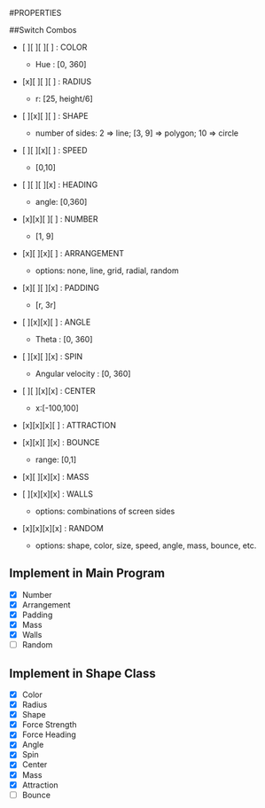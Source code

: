 #PROPERTIES

##Switch Combos
- [ ][ ][ ][ ] : COLOR
  - Hue : [0, 360]

- [x][ ][ ][ ] : RADIUS
  - r: [25, height/6]

- [ ][x][ ][ ] : SHAPE
  - number of sides: 2 => line; [3, 9] => polygon; 10 => circle

- [ ][ ][x][ ] : SPEED
  - [0,10]

- [ ][ ][ ][x] : HEADING
  - angle: [0,360]

- [x][x][ ][ ] : NUMBER
  - [1, 9]

- [x][ ][x][ ] : ARRANGEMENT
  - options: none, line, grid, radial, random

- [x][ ][ ][x] : PADDING
  - [r, 3r]

- [ ][x][x][ ] : ANGLE
  - Theta : [0, 360]

- [ ][x][ ][x] : SPIN
  - Angular velocity : [0, 360]

- [ ][ ][x][x] : CENTER
  - x:[-100,100]

- [x][x][x][ ] : ATTRACTION

- [x][x][ ][x] : BOUNCE
  - range: [0,1]

- [x][ ][x][x] : MASS

- [ ][x][x][x] : WALLS
  - options: combinations of screen sides

- [x][x][x][x] : RANDOM
  - options: shape, color, size, speed, angle, mass, bounce, etc.

## Implement in Main Program
- [x] Number
- [x] Arrangement
- [x] Padding
- [x] Mass
- [x] Walls
- [ ] Random

## Implement in Shape Class
- [x] Color
- [x] Radius
- [x] Shape
- [x] Force Strength
- [x] Force Heading
- [x] Angle
- [x] Spin
- [x] Center
- [x] Mass
- [x] Attraction
- [ ] Bounce

